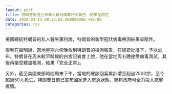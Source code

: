 ```yaml
---
layout: post
title: 特朗普批准公布個人新冠病毒檢測報告　結果呈陰性
date: 2020-03-15 09:22:02.000000000 +08:00
categories: rss
---
```


美國總統特朗普的私人醫生康利說，特朗普的新型冠狀病毒檢測結果呈陰性。

康利在聲明說，當地星期六傍晚收到特朗普的檢測報告，在總統批准下，予以公布。特朗普在周末較早時候的白宮記者會上說，他在當地周五晚接受病毒測試，其後再接受體溫檢測，結果「完全正常」。

另外，截至美國東部時間周末下午，當地的確診個案累計增至超過2500宗，至今超過50人死亡。特朗普日前已宣布國家進入緊急狀態，聯邦政府可全力投入抗擊疫情。
